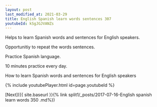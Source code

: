 ```yaml
---
layout: post
last_modified_at: 2021-03-29
title: English Spanish learn words sentences 307 
youtubeId: kSgJGJVANZs
---
```

 
 
Helps to learn Spanish words and sentences for English speakers.

Opportunitiy to repeat the words sentences. 

Practice Spanish language. 
 
10 minutes practice every day. 
 
How to learn Spanish words and sentences for English speakers 
 
{% include youtubePlayer.html id=page.youtubeId %}
 
 
[Next]({{ site.baseurl }}{% link  split1/_posts/2017-07-16-English spanish learn words 350 .md%})
 
